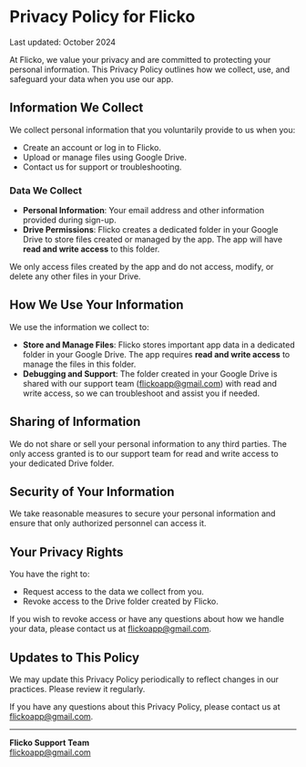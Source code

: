 # Privacy Policy for Flicko

Last updated: October 2024

At Flicko, we value your privacy and are committed to protecting your personal information. This Privacy Policy outlines how we collect, use, and safeguard your data when you use our app.

## Information We Collect

We collect personal information that you voluntarily provide to us when you:
- Create an account or log in to Flicko.
- Upload or manage files using Google Drive.
- Contact us for support or troubleshooting.

### Data We Collect
- **Personal Information**: Your email address and other information provided during sign-up.
- **Drive Permissions**: Flicko creates a dedicated folder in your Google Drive to store files created or managed by the app. The app will have **read and write access** to this folder.

We only access files created by the app and do not access, modify, or delete any other files in your Drive.

## How We Use Your Information

We use the information we collect to:
- **Store and Manage Files**: Flicko stores important app data in a dedicated folder in your Google Drive. The app requires **read and write access** to manage the files in this folder.
- **Debugging and Support**: The folder created in your Google Drive is shared with our support team (flickoapp@gmail.com) with read and write access, so we can troubleshoot and assist you if needed.

## Sharing of Information

We do not share or sell your personal information to any third parties. The only access granted is to our support team for read and write access to your dedicated Drive folder.

## Security of Your Information

We take reasonable measures to secure your personal information and ensure that only authorized personnel can access it.

## Your Privacy Rights

You have the right to:
- Request access to the data we collect from you.
- Revoke access to the Drive folder created by Flicko.

If you wish to revoke access or have any questions about how we handle your data, please contact us at flickoapp@gmail.com.

## Updates to This Policy

We may update this Privacy Policy periodically to reflect changes in our practices. Please review it regularly.

If you have any questions about this Privacy Policy, please contact us at flickoapp@gmail.com.

---

**Flicko Support Team**  
flickoapp@gmail.com

